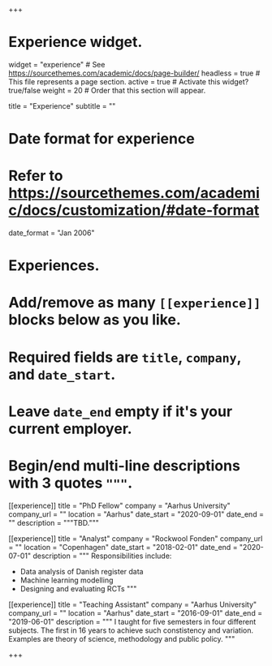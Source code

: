 +++
# Experience widget.
widget = "experience"  # See https://sourcethemes.com/academic/docs/page-builder/
headless = true  # This file represents a page section.
active = true  # Activate this widget? true/false
weight = 20  # Order that this section will appear.

title = "Experience"
subtitle = ""

# Date format for experience
#   Refer to https://sourcethemes.com/academic/docs/customization/#date-format
date_format = "Jan 2006"

# Experiences.
#   Add/remove as many `[[experience]]` blocks below as you like.
#   Required fields are `title`, `company`, and `date_start`.
#   Leave `date_end` empty if it's your current employer.
#   Begin/end multi-line descriptions with 3 quotes `"""`.

[[experience]]
  title = "PhD Fellow"
  company = "Aarhus University"
  company_url = ""
  location = "Aarhus"
  date_start = "2020-09-01"
  date_end = ""
  description = """TBD."""

[[experience]]
  title = "Analyst"
  company = "Rockwool Fonden"
  company_url = ""
  location = "Copenhagen"
  date_start = "2018-02-01"
  date_end = "2020-07-01"
  description = """
  Responsibilities include:
  
  * Data analysis of Danish register data
  * Machine learning modelling
  * Designing and evaluating RCTs
  """

[[experience]]
  title = "Teaching Assistant"
  company = "Aarhus University"
  company_url = ""
  location = "Aarhus"
  date_start = "2016-09-01"
  date_end = "2019-06-01"
  description = """
  I taught for five semesters in four different subjects. The first in 16 years to achieve such constistency and variation. Examples are theory of science, methodology and public policy.
  """

+++

